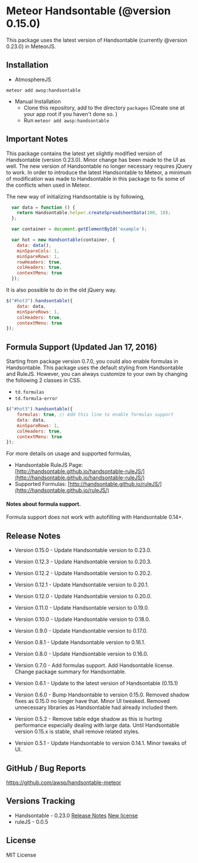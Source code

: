 # Meteor Handsontable (@version 0.15.0)
This package uses the latest version of Handsontable (currently @version 0.23.0) in MeteorJS.


## Installation

- AtmosphereJS
```
meteor add awsp:handsontable
```

- Manual Installation
    - Clone this repository, add to the directory `packages` (Create one at your app root if you haven't done so. )
    - Run `meteor add awsp:handsontable`


## Important Notes
This package contains the latest yet slightly modified version of Handsontable (version 0.23.0). Minor change has been made to the UI as well.
The new version of Handsontable no longer necessary requires jQuery to work.
In order to introduce the latest Handsontable to Meteor,
a minimum of modification was made to Handsontable in this package to fix some of the conflicts when used in Meteor.


The new way of initializing Handsontable is by following,

```js
  var data = function () {
    return Handsontable.helper.createSpreadsheetData(100, 10);
  };

  var container = document.getElementById('example');

  var hot = new Handsontable(container, {
    data: data(),
    minSpareCols: 1,
    minSpareRows: 1,
    rowHeaders: true,
    colHeaders: true,
    contextMenu: true
  });
```

It is also possible to do in the old jQuery way.
```js
$("#hot3").handsontable({
    data: data,
    minSpareRows: 1,
    colHeaders: true,
    contextMenu: true
});
```

## Formula Support (Updated Jan 17, 2016)
Starting from package version 0.7.0, you could also enable formulas in Handsontable.
This package uses the default styling from Handsontable and RuleJS.
However, you can always customize to your own by changing the following 2 classes in CSS.

* `td.formulas`
* `td.formula-error`

```js
$("#hot3").handsontable({
    formulas: true, // Add this line to enable formulas support
    data: data,
    minSpareRows: 1,
    colHeaders: true,
    contextMenu: true
});
```

For more details on usage and supported formulas,
- Handsontable RuleJS Page: [http://handsontable.github.io/handsontable-ruleJS/](http://handsontable.github.io/handsontable-ruleJS/)
- Supported Formulas: [http://handsontable.github.io/ruleJS/](http://handsontable.github.io/ruleJS/)


#### Notes about formula support.
Formula support does not work with autofilling with Handsontable 0.14+.



## Release Notes
* Version 0.15.0 - Update Handsontable version to 0.23.0.
* Version 0.12.3 - Update Handsontable version to 0.20.3.
* Version 0.12.2 - Update Handsontable version to 0.20.2.
* Version 0.12.1 - Update Handsontable version to 0.20.1.
* Version 0.12.0 - Update Handsontable version to 0.20.0.
* Version 0.11.0 - Update Handsontable version to 0.19.0.
* Version 0.10.0 - Update Handsontable version to 0.18.0.
* Version 0.9.0 - Update Handsontable version to 0.17.0.
* Version 0.8.1 - Update Handsontable version to 0.16.1.
* Version 0.8.0 - Update Handsontable version to 0.16.0.
* Version 0.7.0 - Add formulas support. Add Handsontable license. Change package summary for Handsontable.
* Version 0.6.1 - Update to the latest version of Handsontable (0.15.1)
* Version 0.6.0 - Bump Handsontable to version 0.15.0. Removed shadow fixes as 0.15.0 no longer have that. Minor UI tweaked.
                  Removed unnecessary libraries as Handsontable had already included them.
* Version 0.5.2 - Remove table edge shadow as this is hurting performance especially dealing with large data.
                  Until Handsontable version 0.15.x is stable, shall remove related styles.

* Version 0.5.1 - Update Handsontable to version 0.14.1. Minor tweaks of UI.


## GitHub / Bug Reports
https://github.com/awsp/handsontable-meteor


## Versions Tracking
* Handsontable - 0.23.0  [Release Notes](https://github.com/handsontable/handsontable/releases) [New license](http://handsontable.com/static/licenses/v1/open-source-license.pdf?_ga=1.992503.778804082.1429430347)
* ruleJS - 0.0.5


## License
MIT License
